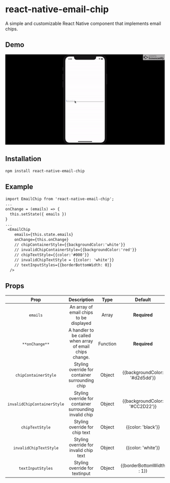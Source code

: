 # react-native-email-chip
A simple and customizable React Native component that implements email chips. 
## Demo
  ![](react-native-email-chip.gif)
## Installation
  ```
  npm install react-native-email-chip
  ```
## Example
```
import EmailChip from 'react-native-email-chip';
...
onChange = (emails) => {
  this.setState({ emails })
}
...
 <EmailChip
    emails={this.state.emails}
    onChange={this.onChange}
    // chipContainerStyle={{backgroundColor:'white'}}
    // invalidChipContainerStyle={{backgroundColor:'red'}}
    // chipTextStyle={{color:'#000'}}
    // invalidChipTextStyle = {{color: 'white'}}
    // textInputStyles={{borderBottomWidth: 0}}
  />
```
## Props
| Prop          | Description   | Type   | Default |
| :-----------: |:-------------:| :-----:| :-----: |
| `emails`      | An array of email chips to be displayed  | Array | **Required** |
|   `**onChange**`   | A handler to be called when array of email chips change.      |   Function | **Required** |
| `chipContainerStyle` | Styling override for container surrounding chip  |    Object | {{backgroundColor: '#d2d5dd'}} |
| `invalidChipContainerStyle` | Styling override for container surrounding invalid chip  |    Object | {{backgroundColor: '#CC2D22'}} |
| `chipTextStyle` | Styling override for chip text | Object | {{color: 'black'}} |
| `invalidChipTextStyle` | Styling override for invalid chip text | Object | {{color: 'white'}} |
| `textInputStyles` | Styling override for textinput | Object | {{borderBottomWidth : 1}}





